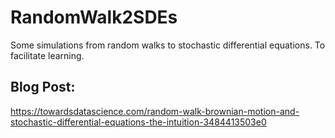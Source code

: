 # RandomWalk2SDEs
Some simulations from random walks to stochastic differential equations. To facilitate learning.

## Blog Post:

https://towardsdatascience.com/random-walk-brownian-motion-and-stochastic-differential-equations-the-intuition-3484413503e0
